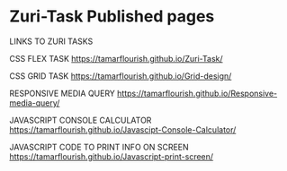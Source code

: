 # Zuri-Task Published pages

LINKS TO ZURI TASKS

CSS FLEX TASK https://tamarflourish.github.io/Zuri-Task/

CSS GRID TASK https://tamarflourish.github.io/Grid-design/

RESPONSIVE MEDIA QUERY https://tamarflourish.github.io/Responsive-media-query/

JAVASCRIPT CONSOLE CALCULATOR https://tamarflourish.github.io/Javascipt-Console-Calculator/

JAVASCRIPT CODE TO PRINT INFO ON SCREEN https://tamarflourish.github.io/Javascript-print-screen/
